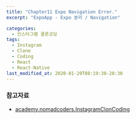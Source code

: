 ```yaml
---
title: "Chapter11 Expo Navigation Error."
excerpt: "ExpoApp - Expo 분리 / Navigation"

categories:
  - 인스타그램 클론코딩
tags:
  - Instagram
  - Clone
  - Coding
  - React
  - React-Native
last_modified_at: 2020-01-29T08:19:30-20:30
---
```


### 참고자료

- [academy.nomadcoders.InstagramClonCoding](https://academy.nomadcoders.co/courses/enrolled/503371)
